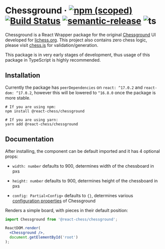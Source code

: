 # Chessground &middot; [![npm (scoped)](https://img.shields.io/npm/v/@react-chess/chessground)](https://www.npmjs.com/package/@react-chess/chessground) [![Build Status](https://travis-ci.com/react-chess/chessground.svg?branch=main)](https://travis-ci.com/react-chess/chessground) [![semantic-release](https://img.shields.io/badge/%20%20%F0%9F%93%A6%F0%9F%9A%80-semantic--release-e10079.svg)](https://github.com/semantic-release/semantic-release) ![ts](https://badgen.net/npm/types/tslib)


Chessground is a React Wrapper package for the original [Chessground](https://github.com/ornicar/chessground) UI developed for [lichess.org](https://lichess.org). This project also contains zero chess logic, please visit [chess.js](https://github.com/jhlywa/chess.js) for validation/generation.

This package is in very early stages of development, thus usage of this package in TypeScript is highly recommended. 

## Installation

Currently the package has `peerDependencies` on `react: ^17.0.2` and `react-dom: ^17.0.2`, however this will be lowered to `^16.8.0` once the package is more stable.

```shell
# If you are using npm:
npm install @react-chess/chessground

# If you are using yarn:
yarn add @react-chess/chessground
```

## Documentation

After installing, the component can be default imported and it has 4 optional props:

 - `width: number` defaults to 900, determines width of the chessboard in pxs
 
 - `height: number` defaults to 900, determines height of the chessboard in pxs
 
 - `config: Partial<Config>` defaults to `{}`, determines various [configuration properties](https://github.com/ornicar/chessground/blob/master/src/config.ts#L7-L90) of Chessground

Renders a simple board, with pieces in their default position:

```jsx
import Chessground from '@react-chess/chessground';

ReactDOM.render(
  <Chessground />,
  document.getElementById('root')
);  
```
